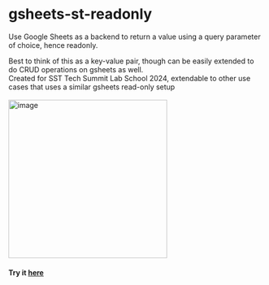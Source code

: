 # gsheets-st-readonly

Use Google Sheets as a backend to return a value using a query parameter of choice, hence readonly. 

Best to think of this as a key-value pair, though can be easily extended to do CRUD operations on gsheets as well.
<br>
Created for SST Tech Summit Lab School 2024, extendable to other use cases that uses a similar gsheets read-only setup
<br><br>
<img width="312" alt="image" src="https://github.com/String-sg/gsheets-st-readonly/assets/44336310/7eac8cef-c06d-4d8c-9215-b14583116f49">

#### Try it [here](https://techsummitsst-string.streamlit.app/)
